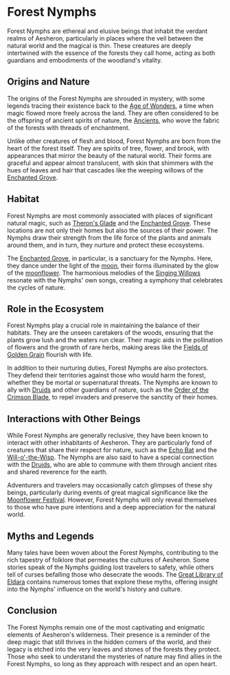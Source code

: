 # Forest Nymphs

Forest Nymphs are ethereal and elusive beings that inhabit the verdant realms of Aesheron, particularly in places where the veil between the natural world and the magical is thin. These creatures are deeply intertwined with the essence of the forests they call home, acting as both guardians and embodiments of the woodland's vitality.

## Origins and Nature

The origins of the Forest Nymphs are shrouded in mystery, with some legends tracing their existence back to the [Age of Wonders](Age%20of%20Wonders.md), a time when magic flowed more freely across the land. They are often considered to be the offspring of ancient spirits of nature, the [Ancients](Ancients.md), who wove the fabric of the forests with threads of enchantment.

Unlike other creatures of flesh and blood, Forest Nymphs are born from the heart of the forest itself. They are spirits of tree, flower, and brook, with appearances that mirror the beauty of the natural world. Their forms are graceful and appear almost translucent, with skin that shimmers with the hues of leaves and hair that cascades like the weeping willows of the [Enchanted Grove](Enchanted%20Grove.md).

## Habitat

Forest Nymphs are most commonly associated with places of significant natural magic, such as [Theron's Glade](Theron's%20Glade.md) and the [Enchanted Grove](Enchanted%20Grove.md). These locations are not only their homes but also the sources of their power. The Nymphs draw their strength from the life force of the plants and animals around them, and in turn, they nurture and protect these ecosystems.

The [Enchanted Grove](Enchanted%20Grove.md), in particular, is a sanctuary for the Nymphs. Here, they dance under the light of the [moon](moon.md), their forms illuminated by the glow of the [moonflower](moonflower.md). The harmonious melodies of the [Singing Willows](Singing%20Willows.md) resonate with the Nymphs' own songs, creating a symphony that celebrates the cycles of nature.

## Role in the Ecosystem

Forest Nymphs play a crucial role in maintaining the balance of their habitats. They are the unseen caretakers of the woods, ensuring that the plants grow lush and the waters run clear. Their magic aids in the pollination of flowers and the growth of rare herbs, making areas like the [Fields of Golden Grain](Fields%20of%20Golden%20Grain.md) flourish with life.

In addition to their nurturing duties, Forest Nymphs are also protectors. They defend their territories against those who would harm the forest, whether they be mortal or supernatural threats. The Nymphs are known to ally with [Druids](Druids.md) and other guardians of nature, such as the [Order of the Crimson Blade](Order%20of%20the%20Crimson%20Blade.md), to repel invaders and preserve the sanctity of their homes.

## Interactions with Other Beings

While Forest Nymphs are generally reclusive, they have been known to interact with other inhabitants of Aesheron. They are particularly fond of creatures that share their respect for nature, such as the [Echo Bat](Echo%20Bat.md) and the [Will-o'-the-Wisp](Will-o'-the-Wisp.md). The Nymphs are also said to have a special connection with the [Druids](Druids.md), who are able to commune with them through ancient rites and shared reverence for the earth.

Adventurers and travelers may occasionally catch glimpses of these shy beings, particularly during events of great magical significance like the [Moonflower Festival](Moonflower%20Festival.md). However, Forest Nymphs will only reveal themselves to those who have pure intentions and a deep appreciation for the natural world.

## Myths and Legends

Many tales have been woven about the Forest Nymphs, contributing to the rich tapestry of folklore that permeates the cultures of Aesheron. Some stories speak of the Nymphs guiding lost travelers to safety, while others tell of curses befalling those who desecrate the woods. The [Great Library of Eldara](Great%20Library%20of%20Eldara.md) contains numerous tomes that explore these myths, offering insight into the Nymphs' influence on the world's history and culture.

## Conclusion

The Forest Nymphs remain one of the most captivating and enigmatic elements of Aesheron's wilderness. Their presence is a reminder of the deep magic that still thrives in the hidden corners of the world, and their legacy is etched into the very leaves and stones of the forests they protect. Those who seek to understand the mysteries of nature may find allies in the Forest Nymphs, so long as they approach with respect and an open heart.